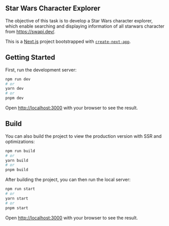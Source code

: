 ## Star Wars Character Explorer

The objective of this task is to develop a Star Wars character explorer, which enable searching
and displaying information of all starwars character from https://swapi.dev/.

This is a [Next.js](https://nextjs.org/) project bootstrapped with [`create-next-app`](https://github.com/vercel/next.js/tree/canary/packages/create-next-app).

## Getting Started

First, run the development server:

```bash
npm run dev
# or
yarn dev
# or
pnpm dev
```

Open [http://localhost:3000](http://localhost:3000) with your browser to see the result.

## Build

You can also build the project to view the production version with SSR and optimizations:

```bash
npm run build
# or
yarn build
# or
pnpm build
```

After building the project, you can then run the local server:

```bash
npm run start
# or
yarn start
# or
pnpm start
```

Open [http://localhost:3000](http://localhost:3000) with your browser to see the result.
